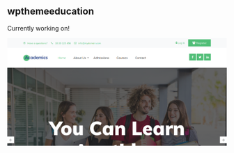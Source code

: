 ## wpthemeeducation

Currently working on!

![Education Theme](https://raw.githubusercontent.com/akashbadole/wpthemeeducation/master/screenshot.png)

